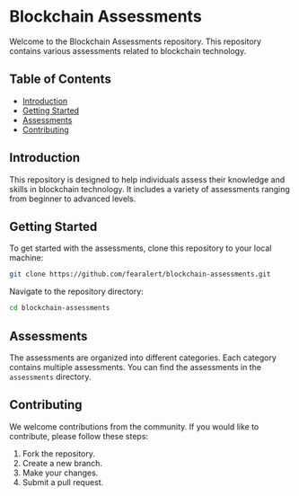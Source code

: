 <!-- @format -->

# Blockchain Assessments

Welcome to the Blockchain Assessments repository. This repository contains various assessments related to blockchain technology.

## Table of Contents

- [Introduction](#introduction)
- [Getting Started](#getting-started)
- [Assessments](#assessments)
- [Contributing](#contributing)

## Introduction

This repository is designed to help individuals assess their knowledge and skills in blockchain technology. It includes a variety of assessments ranging from beginner to advanced levels.

## Getting Started

To get started with the assessments, clone this repository to your local machine:

```bash
git clone https://github.com/fearalert/blockchain-assessments.git
```

Navigate to the repository directory:

```bash
cd blockchain-assessments
```

## Assessments

The assessments are organized into different categories. Each category contains multiple assessments. You can find the assessments in the `assessments` directory.

## Contributing

We welcome contributions from the community. If you would like to contribute, please follow these steps:

1. Fork the repository.
2. Create a new branch.
3. Make your changes.
4. Submit a pull request.
